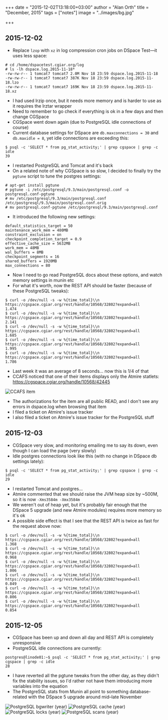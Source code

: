 +++
date = "2015-12-02T13:18:00+03:00"
author = "Alan Orth"
title = "December, 2015"
tags = ["notes"]
image = "../images/bg.jpg"

+++
## 2015-12-02

- Replace `lzop` with `xz` in log compression cron jobs on DSpace Test—it uses less space:

```
# cd /home/dspacetest.cgiar.org/log
# ls -lh dspace.log.2015-11-18*
-rw-rw-r-- 1 tomcat7 tomcat7 2.0M Nov 18 23:59 dspace.log.2015-11-18
-rw-rw-r-- 1 tomcat7 tomcat7 387K Nov 18 23:59 dspace.log.2015-11-18.lzo
-rw-rw-r-- 1 tomcat7 tomcat7 169K Nov 18 23:59 dspace.log.2015-11-18.xz
```

- I had used lrzip once, but it needs more memory and is harder to use as it requires the lrztar wrapper
- Need to remember to go check if everything is ok in a few days and then change CGSpace
- CGSpace went down again (due to PostgreSQL idle connections of course)
- Current database settings for DSpace are `db.maxconnections = 30` and `db.maxidle = 8`, yet idle connections are exceeding this:

```
$ psql -c 'SELECT * from pg_stat_activity;' | grep cgspace | grep -c idle
39
```

- I restarted PostgreSQL and Tomcat and it's back
- On a related note of why CGSpace is so slow, I decided to finally try the `pgtune` script to tune the postgres settings:

```
# apt-get install pgtune
# pgtune -i /etc/postgresql/9.3/main/postgresql.conf -o postgresql.conf-pgtune
# mv /etc/postgresql/9.3/main/postgresql.conf /etc/postgresql/9.3/main/postgresql.conf.orig 
# mv postgresql.conf-pgtune /etc/postgresql/9.3/main/postgresql.conf
```

- It introduced the following new settings:

```
default_statistics_target = 50
maintenance_work_mem = 480MB
constraint_exclusion = on
checkpoint_completion_target = 0.9
effective_cache_size = 5632MB
work_mem = 48MB
wal_buffers = 8MB
checkpoint_segments = 16
shared_buffers = 1920MB
max_connections = 80
```

- Now I need to go read PostgreSQL docs about these options, and watch memory settings in munin etc
- For what it's worth, now the REST API should be faster (because of these PostgreSQL tweaks):

```
$ curl -o /dev/null -s -w %{time_total}\\n https://cgspace.cgiar.org/rest/handle/10568/32802?expand=all
1.474
$ curl -o /dev/null -s -w %{time_total}\\n https://cgspace.cgiar.org/rest/handle/10568/32802?expand=all
2.141
$ curl -o /dev/null -s -w %{time_total}\\n https://cgspace.cgiar.org/rest/handle/10568/32802?expand=all
1.685
$ curl -o /dev/null -s -w %{time_total}\\n https://cgspace.cgiar.org/rest/handle/10568/32802?expand=all
1.995
$ curl -o /dev/null -s -w %{time_total}\\n https://cgspace.cgiar.org/rest/handle/10568/32802?expand=all
1.786
```

- Last week it was an average of 8 seconds... now this is 1/4 of that
- CCAFS noticed that one of their items displays only the Atmire statlets: https://cgspace.cgiar.org/handle/10568/42445

![CCAFS item](../images/2015/12/ccafs-item-no-metadata.png)

- The authorizations for the item are all public READ, and I don't see any errors in dspace.log when browsing that item
- I filed a ticket on Atmire's issue tracker
- I also filed a ticket on Atmire's issue tracker for the PostgreSQL stuff

## 2015-12-03

- CGSpace very slow, and monitoring emailing me to say its down, even though I can load the page (very slowly)
- Idle postgres connections look like this (with no change in DSpace db settings lately):

```
$ psql -c 'SELECT * from pg_stat_activity;' | grep cgspace | grep -c idle
29
```

- I restarted Tomcat and postgres...
- Atmire commented that we should raise the JVM heap size by ~500M, so it is now `-Xms3584m -Xmx3584m`
- We weren't out of heap yet, but it's probably fair enough that the DSpace 5 upgrade (and new Atmire modules) requires more memory so it's ok
- A possible side effect is that I see that the REST API is twice as fast for the request above now:

```
$ curl -o /dev/null -s -w %{time_total}\\n https://cgspace.cgiar.org/rest/handle/10568/32802?expand=all
1.368
$ curl -o /dev/null -s -w %{time_total}\\n https://cgspace.cgiar.org/rest/handle/10568/32802?expand=all
0.968
$ curl -o /dev/null -s -w %{time_total}\\n https://cgspace.cgiar.org/rest/handle/10568/32802?expand=all
1.006
$ curl -o /dev/null -s -w %{time_total}\\n https://cgspace.cgiar.org/rest/handle/10568/32802?expand=all
0.849
$ curl -o /dev/null -s -w %{time_total}\\n https://cgspace.cgiar.org/rest/handle/10568/32802?expand=all
0.806
$ curl -o /dev/null -s -w %{time_total}\\n https://cgspace.cgiar.org/rest/handle/10568/32802?expand=all
0.854
```

## 2015-12-05

- CGSpace has been up and down all day and REST API is completely unresponsive
- PostgreSQL idle connections are currently:

```
postgres@linode01:~$ psql -c 'SELECT * from pg_stat_activity;' | grep cgspace | grep -c idle
28
```

- I have reverted all the pgtune tweaks from the other day, as they didn't fix the stability issues, so I'd rather not have them introducing more variables into the equation
- The PostgreSQL stats from Munin all point to something database-related with the DSpace 5 upgrade around mid–late November

![PostgreSQL bgwriter (year)](../images/2015/12/postgres_bgwriter-year.png)
![PostgreSQL cache (year)](../images/2015/12/postgres_cache_cgspace-year.png)
![PostgreSQL locks (year)](../images/2015/12/postgres_locks_cgspace-year.png)
![PostgreSQL scans (year)](../images/2015/12/postgres_scans_cgspace-year.png)
